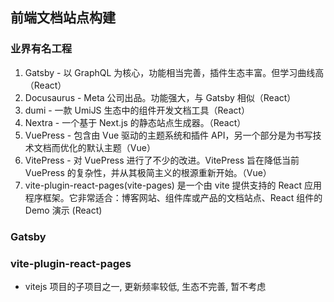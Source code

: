 ## 前端文档站点构建
### 业界有名工程
1. Gatsby - 以 GraphQL 为核心，功能相当完善，插件生态丰富。但学习曲线高（React）
2. Docusaurus - Meta 公司出品。功能强大，与 Gatsby 相似（React）
3. dumi - 一款 UmiJS 生态中的组件开发文档工具（React）
4. Nextra - 一个基于 Next.js 的静态站点生成器。（React）
5. VuePress - 包含由 Vue 驱动的主题系统和插件 API，另一个部分是为书写技术文档而优化的默认主题（Vue）
6. VitePress - 对 VuePress 进行了不少的改进。VitePress 旨在降低当前 VuePress 的复杂性，并从其极简主义的根源重新开始。（Vue）
7. vite-plugin-react-pages(vite-pages) 是一个由 vite 提供支持的 React 应用程序框架。它非常适合：博客网站、组件库或产品的文档站点、React 组件的 Demo 演示 (React)

### Gatsby


### vite-plugin-react-pages
* vitejs 项目的子项目之一, 更新频率较低, 生态不完善, 暂不考虑 